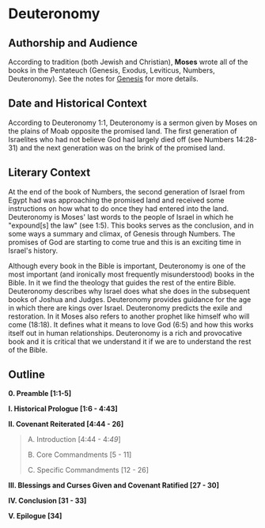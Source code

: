 # Deuteronomy

## Authorship and Audience
According to tradition (both Jewish and Christian), **Moses** wrote all of the books in the Pentateuch (Genesis, Exodus, Leviticus, Numbers, Deuteronomy). See the notes for [Genesis](genesis.html) for more details.

## Date and Historical Context
According to Deuteronomy 1:1, Deuteronomy is a sermon given by Moses on the plains of Moab opposite the promised land. The first generation of Israelites who had not believe God had largely died off (see Numbers 14:28-31) and the next generation was on the brink of the promised land.

## Literary Context
At the end of the book of Numbers, the second generation of Israel from Egypt had was approaching the promised land and received some instructions on how what to do once they had entered into the land. Deuteronomy is Moses' last words to the people of Israel in which he "expound[s] the law" (see 1:5). This books serves as the conclusion, and in some ways a summary and climax, of Genesis through Numbers. The promises of God are starting to come true and this is an exciting time in Israel's history.

Although every book in the Bible is important, Deuteronomy is one of the most important (and ironically most frequently misunderstood) books in the Bible. In it we find the theology that guides the rest of the entire Bible. Deuteronomy describes why Israel does what she does in the subsequent books of Joshua and Judges. Deuteronomy provides guidance for the age in which there are kings over Israel. Deuteronomy predicts the exile and restoration. In it Moses also refers to another prophet like himself who will come (18:18). It defines what it means to love God (6:5) and how this works itself out in human relationships. Deuteronomy is a rich and provocative book and it is critical that we understand it if we are to understand the rest of the Bible.

## Outline

**0. Preamble [1:1-5]**

**I. Historical Prologue [1:6 - 4:43]**

**II. Covenant Reiterated [4:44 - 26]**

  > A. Introduction [4:44 - 4:*49*]
  > 
  > B. Core Commandments [5 - 11]
  > 
  > C. Specific Commandments [12 - 26]

**III. Blessings and Curses Given and Covenant Ratified [27 - 30]**

**IV. Conclusion [31 - 33]**

**V. Epilogue [34]**
